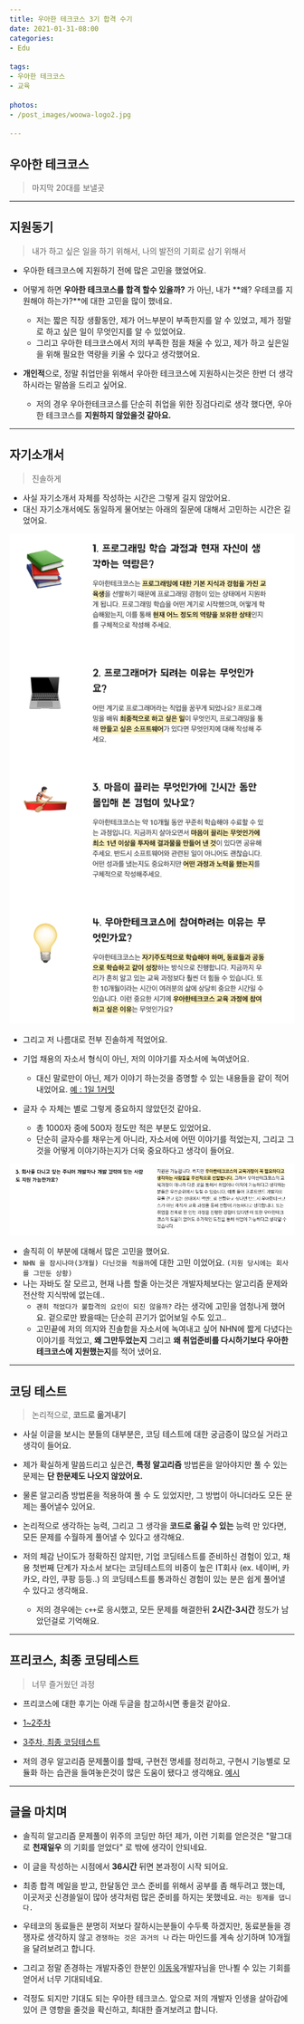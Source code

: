 ```yaml
---
title: 우아한 테크코스 3기 합격 수기
date: 2021-01-31-08:00
categories:
- Edu

tags:
- 우아한 테크코스
- 교육

photos: 
- /post_images/woowa-logo2.jpg

---
```


## 우아한 테크코스
> 마지막 20대를 보낼곳

---

## 지원동기
> 내가 하고 싶은 일을 하기 위해서, 나의 발전의 기회로 삼기 위해서

- 우아한 테크코스에 지원하기 전에 많은 고민을 했었어요.
- 어떻게 하면 **우아한 테크코스를 합격 할수 있을까?** 가 아닌, 내가 **왜? 우테코를 지원해야 하는가?**에 대한 고민을 많이 했네요.
    - 저는 짧은 직장 생활동안, 제가 어느부분이 부족한지를 알 수 있었고, 제가 정말로 하고 싶은 일이 무엇인지를 알 수 있었어요.
    - 그리고 우아한 테크코스에서 저의 부족한 점을 채울 수 있고, 제가 하고 싶은일을 위해 필요한 역량을 키울 수 있다고 생각했어요.

- **개인적**으로, 정말 취업만을 위해서 우아한 테크코스에 지원하시는것은 한번 더 생각하시라는 말씀을 드리고 싶어요.
  - 저의 경우 우아한테크코스를 단순히 취업을 위한 징검다리로 생각 했다면, 우아한 테크코스를 **지원하지 않았을것 같아요.**


---

## 자기소개서
> 진솔하게

- 사실 자기소개서 자체를 작성하는 시간은 그렇게 길지 않았어요.
- 대신 자기소개서에도 동일하게 물어보는 아래의 질문에 대해서 고민하는 시간은 길었어요.

![img](/post_images/woowa-apply1.png)

- 그리고 저 나름대로 전부 진솔하게 적었어요.
- 기업 채용의 자소서 형식이 아닌, 저의 이야기를 자소서에 녹여냈어요.
  - 대신 말로만이 아닌, 제가 이야기 하는것을 증명할 수 있는 내용들을 같이 적어 내었어요. [예 : 1일 1커밋](https://unluckyjung.github.io/my/2020/12/13/1day_1commit_1year/)
  
- 글자 수 자체는 별로 그렇게 중요하지 않았던것 같아요.
  - 총 1000자 중에 500자 정도만 적은 부분도 있었어요.
  - 단순히 글자수를 채우는게 아니라, 자소서에 어떤 이야기를 적었는지, 그리고 그것을 어떻게 이야기하는지가 더욱 중요하다고 생각이 들어요.

![img](/post_images/woowa-apply2.png)
- 솔직히 이 부분에 대해서 많은 고민을 했어요.
- `NHN 을 잠시나마(3개월) 다닌것을 적을까`에 대한 고민 이었어요. `(지원 당시에는 회사를 그만둔 상황)`
- 나는 자바도 잘 모르고, 현재 나름 할줄 아는것은 개발자체보다는 알고리즘 문제와 전산학 지식밖에 없는데..
  - `괜히 적었다가 불합격의 요인이 되진 않을까?` 라는 생각에 고민을 엄청나게 했어요. 겉으로만 봤을때는 단순히 끈기가 없어보일 수도 있고..
  - 고민끝에 저의 의지와 진솔함을 자소서에 녹여내고 싶어 NHN에 짧게 다녔다는 이야기를 적었고, **왜 그만두었는지** 그리고 **왜 취업준비를 다시하기보다 우아한 테크코스에 지원했는지**를 적어 냈어요.

---

## 코딩 테스트
> 논리적으로, **코드로 옮겨내기**

- 사실 이글을 보시는 분들의 대부분은, 코딩 테스트에 대한 궁금증이 많으실 거라고 생각이 들어요.
- 제가 확실하게 말씀드리고 싶은건, **특정 알고리즘** 방법론을 알아야지만 풀 수 있는 문제는 **단 한문제도 나오지 않았어요.**
- 물론 알고리즘 방법론을 적용하여 풀 수 도 있었지만, 그 방법이 아니더라도 모든 문제는 풀어낼수 있어요.
- 논리적으로 생각하는 능력, 그리고 그 생각을 **코드로 옮길 수 있는** 능력 만 있다면, 모든 문제를 수월하게 풀어낼 수 있다고 생각해요.
  
- 저의 체감 난이도가 정확하진 않지만, 기업 코딩테스트를 준비하신 경험이 있고, 채용 첫번째 단계가 자소서 보다는 코딩테스트의 비중이 높은 IT회사 (ex. 네이버, 카카오, 라인, 쿠팡 등등..) 의 코딩테스트를 통과하신 경험이 있는 분은 쉽게 풀어낼 수 있다고 생각해요.
  - 저의 경우에는 `c++`로 응시했고, 모든 문제를 해결한뒤 **2시간-3시간** 정도가 남았던걸로 기억해요.


---

## 프리코스, 최종 코딩테스트
> 너무 즐거웠던 과정

- 프리코스에 대한 후기는 아래 두글을 참고하시면 좋을것 같아요.
- [1~2주차](https://unluckyjung.github.io/edu/2020/12/09/woowa_preCourse_week1-2/)
- [3주차, 최종 코딩테스트](https://unluckyjung.github.io/edu/2020/12/21/woowa_preCourse_week3_finalTest/)

- 저의 경우 알고리즘 문제풀이를 할때, 구현전 명세를 정리하고, 구현시 기능별로 모듈화 하는 습관을 들여놓은것이 많은 도움이 됐다고 생각해요. [예시](https://unluckyjung.github.io/ps/2020/03/22/BOJ18808/)

---

## 글을 마치며

- 솔직히 알고리즘 문제풀이 위주의 코딩만 하던 제가, 이런 기회를 얻은것은 "말그대로 **천재일우** 의 기회를 얻었다" 로 밖에 생각이 안되네요.
- 이 글을 작성하는 시점에서 **36시간** 뒤면 본과정이 시작 되어요.
- 최종 합격 메일을 받고, 한달동안 코스 준비를 위해서 공부를 좀 해두려고 했는데, 이곳저곳 신경쓸일이 많아 생각처럼 많은 준비를 하지는 못했네요. `라는 핑계를 댑니다.`
- 우테코의 동료들은 분명히 저보다 잘하시는분들이 수두룩 하겠지만, 동료분들을 경쟁자로 생각하지 않고 `경쟁하는 것은 과거의 나` 라는 마인드를 계속 상기하며 10개월을 달려보려고 합니다.

- 그리고 정말 존경하는 개발자중인 한분인 [이동욱](https://jojoldu.tistory.com/)개발자님을 만나뵐 수 있는 기회를 얻어서 너무 기대되네요.
- 걱정도 되지만 기대도 되는 우아한 테크코스. 앞으로 저의 개발자 인생을 살아감에 있어 큰 영향을 줄것을 확신하고, 최대한 즐겨보려고 합니다.